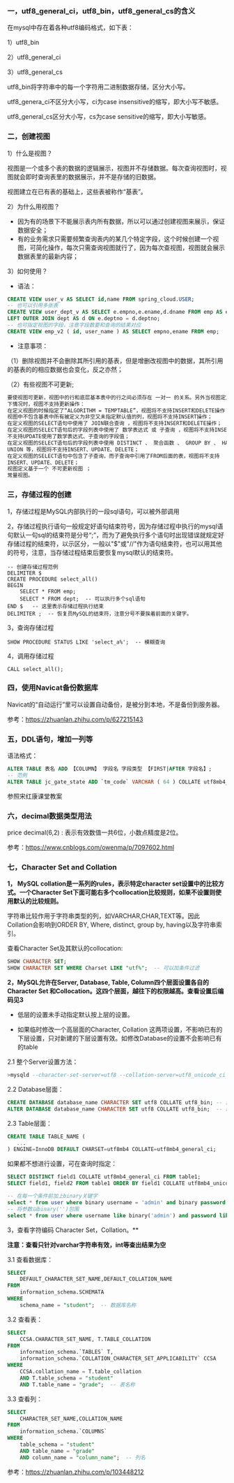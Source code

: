 ### 一，utf8_general_ci，utf8_bin，utf8_general_cs的含义

在mysql中存在着各种utf8编码格式，如下表：

1）utf8_bin

2）utf8_general_ci

3）utf8_general_cs

utf8_bin将字符串中的每一个字符用二进制数据存储，区分大小写。

utf8_genera_ci不区分大小写，ci为case insensitive的缩写，即大小写不敏感。

utf8_general_cs区分大小写，cs为case sensitive的缩写，即大小写敏感。

### 二，创建视图

1）什么是视图？

视图是一个或多个表的数据的逻辑展示，视图并不存储数据。每次查询视图时，视图就会即时查询表里的数据展示，并不是存储的旧数据。

视图建立在已有表的基础上，这些表被称作“基表”。

2）为什么用视图？

- 因为有的场景下不能展示表内所有数据，所以可以通过创建视图来展示，保证数据安全；
- 有的业务需求只需要频繁查询表内的某几个特定字段，这个时候创建一个视图，可简化操作，每次只需查询视图就行了，因为每次查视图，视图就会展示数据表里的最新内容；

3）如何使用？

- 语法：

```sql
CREATE VIEW user_v AS SELECT id,name FROM spring_cloud.USER; 
-- 也可以引用多张表
CREATE VIEW user_dept_v AS SELECT e.empno,e.ename,d.dname FROM emp AS e
LEFT OUTER JOIN dept AS d ON e.deptno = d.deptno;
-- 也可指定视图的字段，注意字段数要和查询的结果对应
CREATE VIEW emp_v2 ( id, user_name ) AS SELECT empno,ename FROM emp;
```

- 注意事项：

（1）删除视图并不会删除其所引用的基表，但是增删改视图中的数据，其所引用的基表的的相应数据也会变化，反之亦然；

（2）有些视图不可更新;

```txt
要使视图可更新，视图中的行和底层基本表中的行之间必须存在 一对一 的关系。另外当视图定义出现如 
下情况时，视图不支持更新操作： 
在定义视图的时候指定了“ALGORITHM = TEMPTABLE”，视图将不支持INSERT和DELETE操作； 
视图中不包含基表中所有被定义为非空又未指定默认值的列，视图将不支持INSERT操作； 
在定义视图的SELECT语句中使用了 JOIN联合查询 ，视图将不支持INSERT和DELETE操作； 
在定义视图的SELECT语句后的字段列表中使用了 数学表达式 或 子查询 ，视图将不支持INSERT，也 
不支持UPDATE使用了数学表达式、子查询的字段值； 
在定义视图的SELECT语句后的字段列表中使用 DISTINCT 、 聚合函数 、 GROUP BY 、 HAVING 、 
UNION 等，视图将不支持INSERT、UPDATE、DELETE； 
在定义视图的SELECT语句中包含了子查询，而子查询中引用了FROM后面的表，视图将不支持 
INSERT、UPDATE、DELETE； 
视图定义基于一个 不可更新视图 ； 
常量视图。
```

### 三，存储过程的创建

1，存储过程是MySQL内部执行的一段sql语句，可以被外部调用

2，存储过程执行语句一般规定好语句结束符号，因为存储过程中执行的mysql语句默认一句sql的结束符是分号“;”，而为了避免执行多个语句时出现错误就规定好存储过程的结束符，以示区分，一般以"$"或"//"作为语句结束符，也可以用其他的符号，注意，当存储过程结束后要恢复mysql默认的结束符。

```mysql
-- 创建存储过程范例
DELIMITER $
CREATE PROCEDURE select_all()
BEGIN 
	SELECT * FROM emp;
	SELECT * FROM dept;  -- 可以执行多个sql语句
END $   -- 这里表示存储过程执行结束
DELIMITER ;  -- 恢复员MySQL的结束符，注意分号不要挨着前面的关键字。
```

3，查询存储过程

```mysql
SHOW PROCEDURE STATUS LIKE 'select_a%';  -- 模糊查询
```

4，调用存储过程

```mysql
CALL select_all();
```

### 四，使用Navicat备份数据库

Navicat的“自动运行”里可以设置自动备份，是被分到本地，不是备份到服务器。

参考：https://zhuanlan.zhihu.com/p/627215143

### 五，DDL语句，增加一列等

语法格式：

```sql
ALTER TABLE 表名 ADD 【COLUMN】 字段名 字段类型 【FIRST|AFTER 字段名】;
-- 范例
ALTER TABLE jc_gate_state ADD `tm_code` VARCHAR ( 64 ) COLLATE utf8mb4_general_ci DEFAULT NULL COMMENT '提煤单编号';
```

参照宋红康课堂教案

### 六，decimal数据类型用法

price  decimal(6,2) : 表示有效数值一共6位，小数点精度是2位。

参考：https://www.cnblogs.com/owenma/p/7097602.html

### 七，Character Set and Collation

**1， MySQL collation是一系列的rules，表示特定character set设置中的比较方式。一个Character Set下面可能右多个collocation比较规则，如果不设置则使用默认的比较规则。**

字符串比较作用于字符串类型的列，如VARCHAR,CHAR,TEXT等。因此 Collation会影响到ORDER BY, Where, distinct, group by, having以及字符串索引。 

查看Character Set及其默认的collocation: 

```sql
SHOW CHARACTER SET;
SHOW CHARACTER SET WHERE Charset LIKE "utf%";  -- 可以加条件过滤
```

**2，MySQL允许在Server, Database, Table, Column四个层面设置各自的Character Set 和Collocation。这四个层面，越往下的权限越高。查看设置后编码见3**

- 低层的设置未手动指定默认按上层的设置。

- 如果临时修改一个高层面的Character, Collation 这两项设置，不影响已有的下层设置，只对新建的下层设置有效。如修改Database的设置不会影响已有的table

2.1 整个Server设置方法：

```sql
>mysqld --character-set-server=utf8 --collation-server=utf8_unicode_ci  --未验证
```

2.2 Database层面：

```sql
CREATE DATABASE database_name CHARACTER SET utf8 COLLATE utf8_bin; -- 创建时设置
ALTER DATABASE database_name CHARACTER SET utf8 COLLATE utf8_bin;  -- 创建后修改
```

2.3 Table层面：

```sql
CREATE TABLE TABLE_NAME (
   ...
) ENGINE=InnoDB DEFAULT CHARSET=utf8mb4 COLLATE=utf8mb4_general_ci;
```

如果都不想进行设置，可在查询时指定：

```sql
SELECT DISTINCT field1 COLLATE utf8mb4_general_ci FROM table1;
SELECT field1, field2 FROM table1 ORDER BY field1 COLLATE utf8mb4_unicode_ci;

-- 在每一个条件前加上binary关键字
select * from user where binary username = 'admin' and binary password = 'admin';
-- 将参数以binary('')包围
select * from user where username like binary('admin') and password like binary('admin');
```



3，查看字符编码 Character Set，Collation。**

**注意：查看只针对varchar字符串有效，int等查出结果为空**

3.1 查看数据库：

```sql
SELECT
	DEFAULT_CHARACTER_SET_NAME,DEFAULT_COLLATION_NAME
FROM
	information_schema.SCHEMATA 
WHERE
	schema_name = "student";  -- 数据库名称
```

3.2 查看表：

```sql
SELECT
	CCSA.CHARACTER_SET_NAME, T.TABLE_COLLATION
FROM
	information_schema.`TABLES` T,
	information_schema.`COLLATION_CHARACTER_SET_APPLICABILITY` CCSA 
WHERE
	CCSA.collation_name = T.table_collation 
	AND T.table_schema = "student" 
	AND T.table_name = "grade";  -- 表名称
```

3.3 查看列：

```sql
SELECT
	CHARACTER_SET_NAME,COLLATION_NAME
FROM
	information_schema.`COLUMNS` 
WHERE
	table_schema = "student" 
	AND table_name = "grade" 
	AND column_name = "column_name";  -- 列名
```

参考：https://zhuanlan.zhihu.com/p/103448212